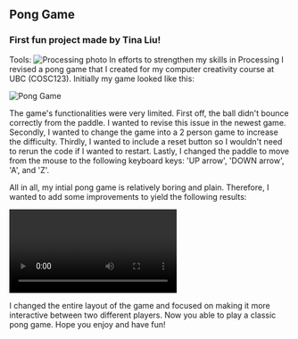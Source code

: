 ## Pong Game 

### First fun project made by Tina Liu! 

Tools: ![Processing photo](../Processing.png)
In efforts to strengthen my skills in Processing I revised a pong game that I created for my computer creativity course at UBC (COSC123). Initially my game looked like this:

![Pong Game](https://github.com/ubco-W2021T2-cosc123/lab08-tinaliu27/blob/main/task2/q2/task2moving.gif)

The game's functionalities were very limited. First off, the ball didn't bounce correctly from the paddle. I wanted to revise this issue in the newest game. Secondly, I wanted to change the game into a 2 person game to increase the difficulty. Thirdly, I wanted to include a reset button so I wouldn't need to rerun the code if I wanted to restart. Lastly, I changed the paddle to move from the mouse to the following keyboard keys: 'UP arrow', 'DOWN arrow', 'A', and 'Z'.

All in all, my intial pong game is relatively boring and plain. Therefore, I wanted to add some improvements to yield the following results: 

![Revised Pong Game](https://github.com/tinaliu27/funprojects/blob/main/ping_pong/ponggame.gif.mp4)

I changed the entire layout of the game and focused on making it more interactive between two different players. Now you able to play a classic pong game. Hope you enjoy and have fun! 


